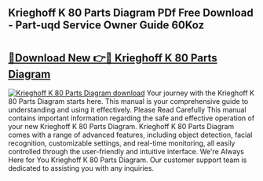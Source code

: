 ## Krieghoff K 80 Parts Diagram PDf Free Download - Part-uqd Service Owner Guide 60Koz

# <h2><a href="http://dfr2e7.blite.top/?on=Krieghoff+K+80+Parts+Diagram">🔗Download New 👉🔴 Krieghoff K 80 Parts Diagram</a></h2>

[![Krieghoff K 80 Parts Diagram download](https://i.imgur.com/lujVjoI.png)](http://dfr2e7.blite.top/?on=Krieghoff+K+80+Parts+Diagram)
Your journey with the Krieghoff K 80 Parts Diagram starts here. This manual is your comprehensive guide to understanding and using it effectively. Please Read Carefully This manual contains important information regarding the safe and effective operation of your new Krieghoff K 80 Parts Diagram. Krieghoff K 80 Parts Diagram comes with a range of advanced features, including object detection, facial recognition, customizable settings, and real-time monitoring, all easily controlled through the user-friendly and intuitive interface. We're Always Here for You Krieghoff K 80 Parts Diagram. Our customer support team is dedicated to assisting you with any inquiries.
